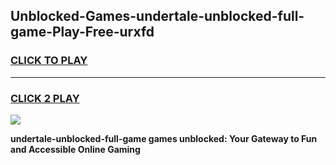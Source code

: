 
## Unblocked-Games-undertale-unblocked-full-game-Play-Free-urxfd
<h3>
<a href="https://premium76.site?title=undertale-unblocked-full-game&ref=19M">CLICK TO PLAY</a></h3>
<hr>

<h3>
<a href="https://premium76.site?title=undertale-unblocked-full-game&ref=19M">CLICK 2 PLAY</a>
  
</h3>

<a href="https://premium76.site?title=undertale-unblocked-full-game&ref=19M"><img src="https://clearcache.store/games.png"></a>


**undertale-unblocked-full-game games unblocked: Your Gateway to Fun and Accessible Online Gaming**
